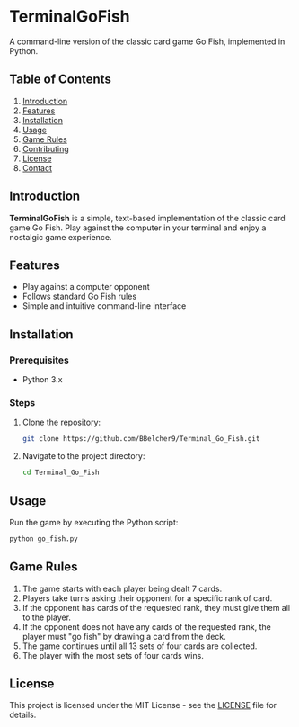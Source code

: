 # TerminalGoFish

A command-line version of the classic card game Go Fish, implemented in Python.

## Table of Contents

1. [Introduction](#introduction)
2. [Features](#features)
3. [Installation](#installation)
4. [Usage](#usage)
5. [Game Rules](#game-rules)
6. [Contributing](#contributing)
7. [License](#license)
8. [Contact](#contact)

## Introduction

**TerminalGoFish** is a simple, text-based implementation of the classic card game Go Fish. Play against the computer in your terminal and enjoy a nostalgic game experience.

## Features

- Play against a computer opponent
- Follows standard Go Fish rules
- Simple and intuitive command-line interface

## Installation

### Prerequisites

- Python 3.x

### Steps

1. Clone the repository:
    ```bash
    git clone https://github.com/BBelcher9/Terminal_Go_Fish.git
    ```
2. Navigate to the project directory:
    ```bash
    cd Terminal_Go_Fish
    ```

## Usage

Run the game by executing the Python script:
```bash
python go_fish.py
```

## Game Rules

1. The game starts with each player being dealt 7 cards.
2. Players take turns asking their opponent for a specific rank of card.
3. If the opponent has cards of the requested rank, they must give them all to the player.
4. If the opponent does not have any cards of the requested rank, the player must "go fish" by drawing a card from the deck.
5. The game continues until all 13 sets of four cards are collected.
6. The player with the most sets of four cards wins.

## License

This project is licensed under the MIT License - see the [LICENSE](LICENSE) file for details.